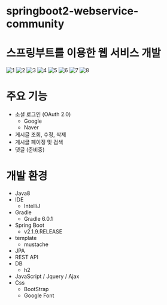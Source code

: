 # springboot2-webservice-community


# 스프링부트를 이용한 웹 서비스 개발

![1](https://user-images.githubusercontent.com/55368870/124806155-55f35c00-df97-11eb-96a3-d111454747a5.png)
![2](https://user-images.githubusercontent.com/55368870/124806158-568bf280-df97-11eb-87be-933c9a2399d5.png)
![3](https://user-images.githubusercontent.com/55368870/124806160-57248900-df97-11eb-96ee-2ad4b9754715.png)
![4](https://user-images.githubusercontent.com/55368870/124806163-57248900-df97-11eb-91d1-5a57b003d306.png)
![5](https://user-images.githubusercontent.com/55368870/124806165-57bd1f80-df97-11eb-8921-bbf5202a3d5d.png)
![6](https://user-images.githubusercontent.com/55368870/124806167-57bd1f80-df97-11eb-8d01-b5b25e0d34a6.png)
![7](https://user-images.githubusercontent.com/55368870/124806149-54299880-df97-11eb-80d3-9f0c6faf2973.png)
![8](https://user-images.githubusercontent.com/55368870/124806153-555ac580-df97-11eb-98f7-5807a82c713c.png)

# 주요 기능
- 소셜 로그인 (OAuth 2.0)
    - Google
    - Naver
- 게시글 조회, 수정, 삭제
- 게시글 페이징 및 검색
- 댓글 (준비중)


 
# 개발 환경
- Java8
- IDE
    - IntelliJ
- Gradle
    - Gradle 6.0.1
- Spring Boot
    - v2.1.9.RELEASE
- template
    - mustache
- JPA
- REST API
- DB
    - h2
- JavaScript / Jquery / Ajax
- Css
  - BootStrap 
  - Google Font
